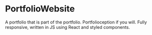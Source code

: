 # PortfolioWebsite
A portfolio that is part of the portfolio. Portfolioception if you will. Fully responsive, written in JS using React and styled components.
